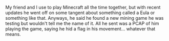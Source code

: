 My friend and I use to play Minecraft all the time together, but with recent updates he went off on some tangent about something called a Eula or something like that. Anyways, he said he found a new mining game he was testing but wouldn't tell me the name of it. All he sent was a PCAP of him playing the game, saying he hid a flag in his movement... whatever that means.

